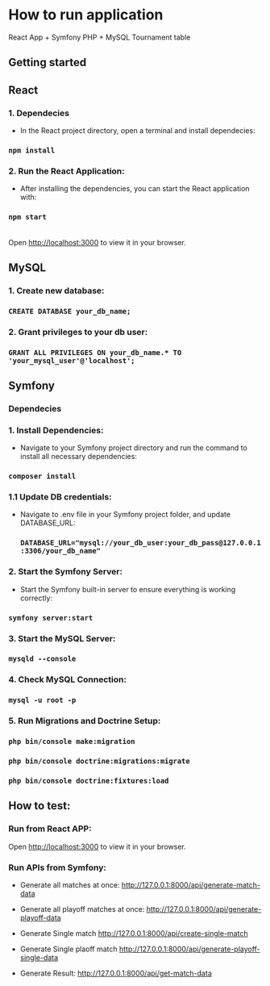 # How to run application

React App + Symfony PHP + MySQL Tournament table

## Getting started

## React
### 1. Dependecies
  - In the React project directory, open a terminal and install dependecies:
### `npm install`

### 2. Run the React Application:
  - After installing the dependencies, you can start the React application with:
### `npm start`
\
Open [http://localhost:3000](http://localhost:3000) to view it in your browser.

## MySQL
### 1. Create new database:
  ### `CREATE DATABASE your_db_name;`
### 2. Grant privileges to your db user:
  ### `GRANT ALL PRIVILEGES ON your_db_name.* TO 'your_mysql_user'@'localhost';`

## Symfony
### Dependecies
### 1. Install Dependencies:
 - Navigate to your Symfony project directory and run the command to install all necessary dependencies:
### `composer install`
### 1.1 Update DB credentials:
- Navigate to .env file in your Symfony project folder, and update DATABASE_URL:
  ### `DATABASE_URL="mysql://your_db_user:your_db_pass@127.0.0.1:3306/your_db_name"`
### 2. Start the Symfony Server:
  - Start the Symfony built-in server to ensure everything is working correctly:
### `symfony server:start`
### 3. Start the MySQL Server:
### `mysqld --console`
### 4. Check MySQL Connection:
### `mysql -u root -p`
### 5. Run Migrations and Doctrine Setup:
### `php bin/console make:migration`
### `php bin/console doctrine:migrations:migrate`
### `php bin/console doctrine:fixtures:load`

## How to test:
### Run from React APP:
Open [http://localhost:3000](http://localhost:3000) to view it in your browser.

### Run APIs from Symfony:
- Generate all matches at once:
http://127.0.0.1:8000/api/generate-match-data
- Generate all playoff matches at once:
http://127.0.0.1:8000/api/generate-playoff-data


- Generate Single match
 http://127.0.0.1:8000/api/create-single-match
- Generate Single plaoff match
  http://127.0.0.1:8000/api/generate-playoff-single-data

- Generate Result:
http://127.0.0.1:8000/api/get-match-data
